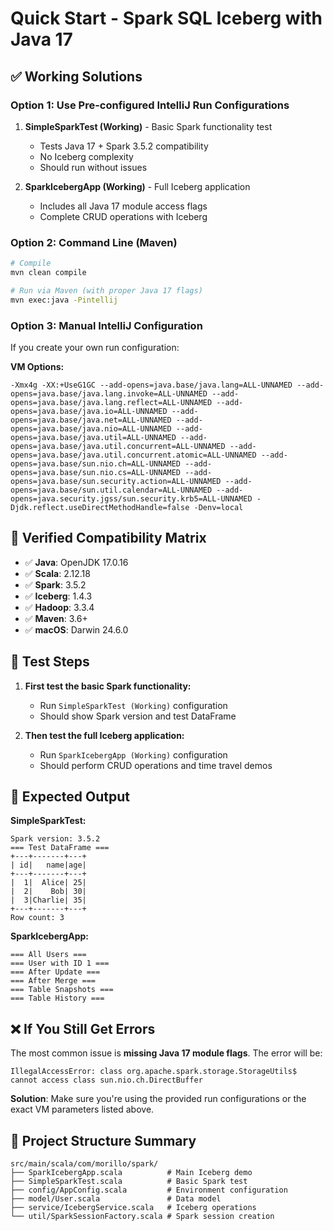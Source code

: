 # Quick Start - Spark SQL Iceberg with Java 17

## ✅ Working Solutions

### Option 1: Use Pre-configured IntelliJ Run Configurations

1. **SimpleSparkTest (Working)** - Basic Spark functionality test
   - Tests Java 17 + Spark 3.5.2 compatibility
   - No Iceberg complexity
   - Should run without issues

2. **SparkIcebergApp (Working)** - Full Iceberg application
   - Includes all Java 17 module access flags
   - Complete CRUD operations with Iceberg

### Option 2: Command Line (Maven)

```bash
# Compile
mvn clean compile

# Run via Maven (with proper Java 17 flags)
mvn exec:java -Pintellij
```

### Option 3: Manual IntelliJ Configuration

If you create your own run configuration:

**VM Options:**
```
-Xmx4g -XX:+UseG1GC --add-opens=java.base/java.lang=ALL-UNNAMED --add-opens=java.base/java.lang.invoke=ALL-UNNAMED --add-opens=java.base/java.lang.reflect=ALL-UNNAMED --add-opens=java.base/java.io=ALL-UNNAMED --add-opens=java.base/java.net=ALL-UNNAMED --add-opens=java.base/java.nio=ALL-UNNAMED --add-opens=java.base/java.util=ALL-UNNAMED --add-opens=java.base/java.util.concurrent=ALL-UNNAMED --add-opens=java.base/java.util.concurrent.atomic=ALL-UNNAMED --add-opens=java.base/sun.nio.ch=ALL-UNNAMED --add-opens=java.base/sun.nio.cs=ALL-UNNAMED --add-opens=java.base/sun.security.action=ALL-UNNAMED --add-opens=java.base/sun.util.calendar=ALL-UNNAMED --add-opens=java.security.jgss/sun.security.krb5=ALL-UNNAMED -Djdk.reflect.useDirectMethodHandle=false -Denv=local
```

## 🔧 Verified Compatibility Matrix

- ✅ **Java**: OpenJDK 17.0.16
- ✅ **Scala**: 2.12.18
- ✅ **Spark**: 3.5.2
- ✅ **Iceberg**: 1.4.3
- ✅ **Hadoop**: 3.3.4
- ✅ **Maven**: 3.6+
- ✅ **macOS**: Darwin 24.6.0

## 🚀 Test Steps

1. **First test the basic Spark functionality:**
   - Run `SimpleSparkTest (Working)` configuration
   - Should show Spark version and test DataFrame

2. **Then test the full Iceberg application:**
   - Run `SparkIcebergApp (Working)` configuration
   - Should perform CRUD operations and time travel demos

## 📝 Expected Output

**SimpleSparkTest:**
```
Spark version: 3.5.2
=== Test DataFrame ===
+---+-------+---+
| id|   name|age|
+---+-------+---+
|  1|  Alice| 25|
|  2|    Bob| 30|
|  3|Charlie| 35|
+---+-------+---+
Row count: 3
```

**SparkIcebergApp:**
```
=== All Users ===
=== User with ID 1 ===
=== After Update ===
=== After Merge ===
=== Table Snapshots ===
=== Table History ===
```

## ❌ If You Still Get Errors

The most common issue is **missing Java 17 module flags**. The error will be:
```
IllegalAccessError: class org.apache.spark.storage.StorageUtils$ cannot access class sun.nio.ch.DirectBuffer
```

**Solution**: Make sure you're using the provided run configurations or the exact VM parameters listed above.

## 📁 Project Structure Summary

```
src/main/scala/com/morillo/spark/
├── SparkIcebergApp.scala          # Main Iceberg demo
├── SimpleSparkTest.scala          # Basic Spark test
├── config/AppConfig.scala         # Environment configuration
├── model/User.scala               # Data model
├── service/IcebergService.scala   # Iceberg operations
└── util/SparkSessionFactory.scala # Spark session creation
```
